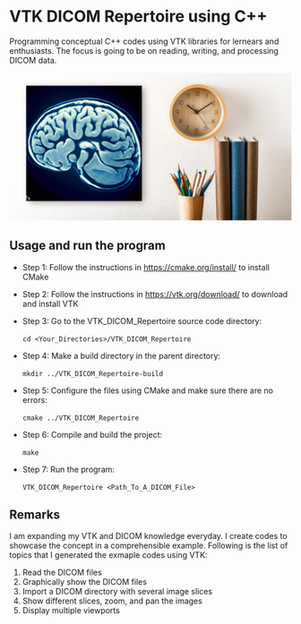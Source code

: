 # VTK DICOM Repertoire using C++
Programming conceptual C++ codes using VTK libraries for lernears and enthusiasts. 
The focus is going to be on reading, writing, and processing DICOM data. 

![alt-text](https://github.com/nimamasoumi/VTK_DICOM_Repertoire/blob/main/dcm.png?raw=true)

## Usage and run the program ##

- Step 1:
  Follow the instructions in https://cmake.org/install/ to install CMake
  
- Step 2:
  Follow the instructions in https://vtk.org/download/ to download and install VTK
  
- Step 3:
  Go to the VTK_DICOM_Repertoire source code directory:
  
  `cd <Your_Directories>/VTK_DICOM_Repertoire`

- Step 4:
  Make a build directory in the parent directory:
  
  `mkdir ../VTK_DICOM_Repertoire-build`

- Step 5:
  Configure the files using CMake and make sure there are no errors:
  
  `cmake ../VTK_DICOM_Repertoire`

- Step 6:
  Compile and build the project:
  
  `make`

- Step 7:
  Run the program:
  
  `VTK_DICOM_Repertoire <Path_To_A_DICOM_File>`

## Remarks ##

I am expanding my VTK and DICOM knowledge everyday. I create codes to showcase the concept in a comprehensible example. Following is the list of topics that I generated the exmaple codes using VTK:

1. Read the DICOM files
2. Graphically show the DICOM files
3. Import a DICOM directory with several image slices
4. Show different slices, zoom, and pan the images
5. Display multiple viewports 